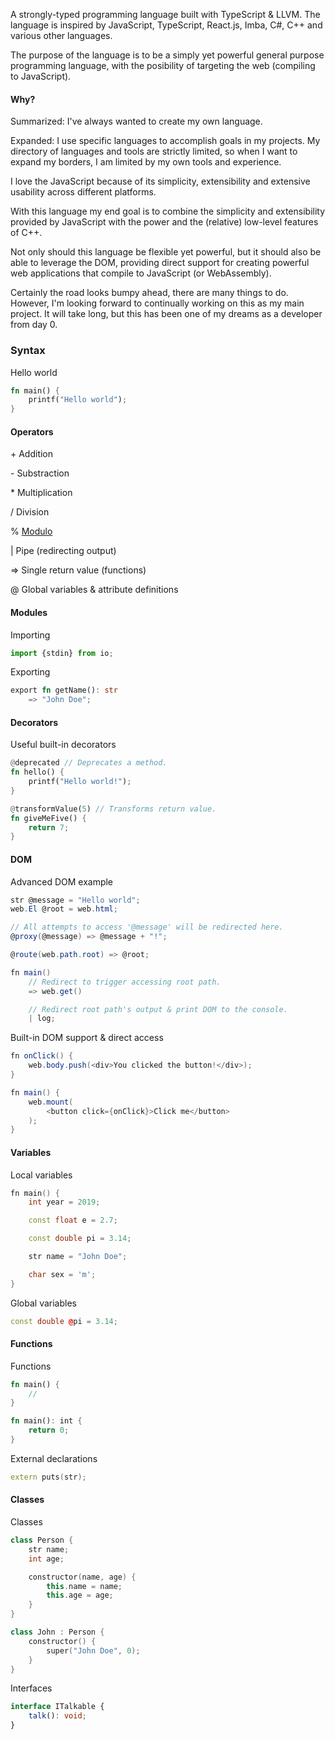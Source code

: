 A strongly-typed programming language built with TypeScript & LLVM. The language is
inspired by JavaScript, TypeScript, React.js, Imba, C#, C++ and various other languages.

The purpose of the language is to be a simply yet powerful general purpose programming language, with the posibility of targeting the web (compiling to JavaScript).

#### Why?

Summarized: I've always wanted to create my own language.

Expanded: I use specific languages to accomplish goals in my projects. My directory of languages and tools are strictly limited, so when I want to expand my borders, I am limited by my own tools and experience.

I love the JavaScript because of its simplicity, extensibility and extensive usability across different platforms.

With this language my end goal is to combine the simplicity and extensibility provided by JavaScript with the power and the (relative) low-level features of C++.

Not only should this language be flexible yet powerful, but it should also be able to leverage the DOM, providing direct support for creating powerful web applications that compile to JavaScript (or WebAssembly).

Certainly the road looks bumpy ahead, there are many things to do. However, I'm looking forward to continually working on this as my main project. It will take long, but this has been one of my dreams as a developer from day 0.

### Syntax

Hello world

```rust
fn main() {
    printf("Hello world");
}
```

#### Operators

\+ Addition

\- Substraction

\* Multiplication

/ Division

% [Modulo](https://en.wikipedia.org/wiki/Modulo_operation)

| Pipe (redirecting output)

=> Single return value (functions)

@ Global variables & attribute definitions

#### Modules

Importing

```ts
import {stdin} from io;
```

Exporting

```rust
export fn getName(): str
    => "John Doe";
```

#### Decorators

Useful built-in decorators

```rust
@deprecated // Deprecates a method.
fn hello() {
    printf("Hello world!");
}

@transformValue(5) // Transforms return value.
fn giveMeFive() {
    return 7;
}
```

#### DOM

Advanced DOM example

```cs
str @message = "Hello world";
web.El @root = web.html;

// All attempts to access '@message' will be redirected here.
@proxy(@message) => @message + "!";

@route(web.path.root) => @root;

fn main()
    // Redirect to trigger accessing root path.
    => web.get()

    // Redirect root path's output & print DOM to the console.
    | log;
```

Built-in DOM support & direct access

```cs
fn onClick() {
    web.body.push(<div>You clicked the button!</div>);
}

fn main() {
    web.mount(
        <button click={onClick}>Click me</button>
    );
}
```

#### Variables

Local variables

```cpp
fn main() {
    int year = 2019;

    const float e = 2.7;

    const double pi = 3.14;

    str name = "John Doe";

    char sex = 'm';
}
```

Global variables

```cpp
const double @pi = 3.14;
```

#### Functions

Functions

```rust
fn main() {
    //
}

fn main(): int {
    return 0;
}
```

External declarations

```cpp
extern puts(str);
```

#### Classes

Classes

```cpp
class Person {
    str name;
    int age;

    constructor(name, age) {
        this.name = name;
        this.age = age;
    }
}

class John : Person {
    constructor() {
        super("John Doe", 0);
    }
}
```

Interfaces

```ts
interface ITalkable {
    talk(): void;
}
```

